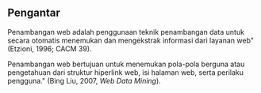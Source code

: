 ## Pengantar
Penambangan web adalah penggunaan teknik penambangan data untuk secara otomatis menemukan dan mengekstrak informasi dari layanan web" (Etzioni, 1996; CACM 39).  

Penambangan web bertujuan untuk menemukan pola-pola berguna atau pengetahuan dari struktur hiperlink web, isi halaman web, serta perilaku pengguna." (Bing Liu, 2007, *Web Data Mining*).  